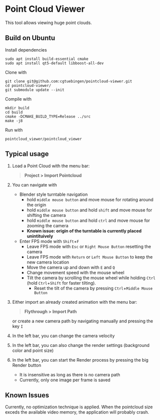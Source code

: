 # Point Cloud Viewer

This tool allows viewing huge point clouds.

## Build on Ubuntu

Install dependencies

    sudo apt install build-essential cmake
    sudo apt install qt5-default libboost-all-dev

Clone with

    git clone git@github.com:cgtuebingen/pointcloud-viewer.git
    cd pointcloud-viewer/
    git submodule update --init
    
Compile with
    
    mkdir build
    cd build
    cmake -DCMAKE_BUILD_TYPE=Release ../src
    make -j8
    
Run with

    pointcloud_viewer/pointcloud_viewer

## Typical usage

1. Load a Point Cloud with the menu bar:
    > **Project > Import Pointcloud**
2. You can navigate with
    - Blender style turntable navigation
        - hold `middle mouse button` and move mouse for rotating around the origin
        - hold `middle mouse button` and hold `shift` and move mouse for shifting the camera
        - hold `middle mouse button` and hold `ctrl` and move mouse for zooming the camera
        - **Known issue: origin of the turntable is currently placed unintituively**
    - Enter FPS mode with `Shift`+`F`
        - Leave FPS mode with `Esc` or `Right Mouse Button` resetting the camera
        - Leave FPS mode with `Return` or `Left Mouse Button` to keep the new camera location
        - Move the camera up and down with `E` and `Q`
        - Change movement speed with the mouse wheel
        - Tilt the camera by scrolling the mouse wheel while holding `Ctrl` (hold `Ctrl`+`Shift` for faster tilting).
            - Reset the tilt of the camera by pressing `Ctrl`+`Middle Mouse Button`
3. Either import an already created animation with the menu bar:
    > **Flythrough > Import Path**
    
    or create a new camera path by navigating manually and pressing the key `I`
4. In the left bar, you can change the camera velocity
5. In the left bar, you can also change the render settings (background color and point size)
6. In the left bar, you can start the Render process by pressing the big Render button
    - It is insensitive as long as there is no camera path
    - Currently, only one image per frame is saved
    
## Known Issues

Currently, no optimization technique is applied. When the pointcloud size exceds the available video memory, the application will probably crash. 
